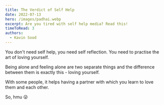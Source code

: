 ```yaml
---
title: The Verdict of Self Help
date: 2022-07-13
hero: /images/padhai.webp
excerpt: Are you tired with self help media? Read this!
timeToRead: 3
authors:
  - Kavin Sood
---
```


You don't need self help, you need self reflection. You need to practise the art of loving yourself.  

Being alone and feeling alone are two separate things and the difference between them is exactly this - loving yourself.  

With some people, it helps having a partner with which you learn to love them and each other. 

So, hmu 😜 